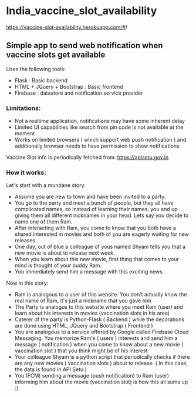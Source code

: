 # India_vaccine_slot_availability

https://vaccine-slot-availability.herokuapp.com/#!

## Simple app to send web notification when vaccine slots get available

Uses the following tools:
- Flask : Basic backend 
- HTML + JQuery + Bootstrap : Basic frontend
- Firebase : datastore and notification service provider

### Limitations:
- Not a realtime application, notifications may have some inherent delay
- Limited UI capabilities like search from pin code is not available at the moment
- Works on limited browsers ( which support web push notification ) and additionally browser needs to have permission to show notifications

Vaccine Slot info is periodically fetched from:
https://apisetu.gov.in

### How it works:
Let's start with a mundane story:
- Assume you are new to town and have been invited to a party.
- You go to the party and meet a bunch of people, but they all have complicated names, so instead of learning their names, you end up giving them all different nicknames in your head. Lets say you decide to name one of them Ram.
- After interacting with Ram, you come to know that you both have a shared interested in movies and both of you are eagerly waiting for new releases
- One day, out of blue a colleague of yous named Shyam tells you that a new movie is about to release next week.
- When you learn about this new movie, first thing that comes to your mind is thought of your buddy Ram.
- You immediately send him a message with this exciting news

Now in this story: 
- Ram is analogous to a user of this website. You don't actually know the real name of Ram, it's just a nickname that you gave him
- The Party is analogus to this website where you meet Ram (user) and learn about his interests in movies (vaccination slots in his area)
- Caterer of the party is Python-Flask ( Backend ) while the decorations are done using HTML, JQuery and Bootstrap ( Frontend )
- You are analogous to a service offered by Google called Firebase Cloud Messaging. You memorize Ram's ( users ) interests and send him a message ( notification ) when you come to know about a new movie ( vaccination slot ) that you think might be of his interest
- Your colleague Shyam is a python script that periodically checks if there are any new movies ( vaccination slots ) about to release. ( In this case, the data is found in API Setu )
- You (FCM) sending a message (push notification) to Ram (user) informing him about the movie (vaccination slot) is how this all sums up :)

